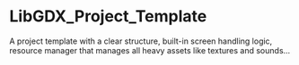 # LibGDX_Project_Template
A project template with a clear structure, built-in screen handling logic, resource manager that manages all heavy assets like textures and sounds...
